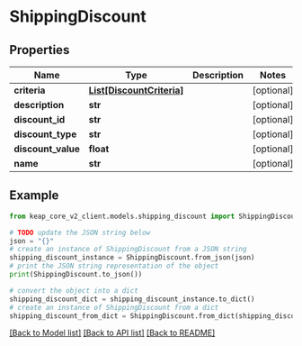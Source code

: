 # ShippingDiscount


## Properties

Name | Type | Description | Notes
------------ | ------------- | ------------- | -------------
**criteria** | [**List[DiscountCriteria]**](DiscountCriteria.md) |  | [optional] 
**description** | **str** |  | [optional] 
**discount_id** | **str** |  | [optional] 
**discount_type** | **str** |  | [optional] 
**discount_value** | **float** |  | [optional] 
**name** | **str** |  | [optional] 

## Example

```python
from keap_core_v2_client.models.shipping_discount import ShippingDiscount

# TODO update the JSON string below
json = "{}"
# create an instance of ShippingDiscount from a JSON string
shipping_discount_instance = ShippingDiscount.from_json(json)
# print the JSON string representation of the object
print(ShippingDiscount.to_json())

# convert the object into a dict
shipping_discount_dict = shipping_discount_instance.to_dict()
# create an instance of ShippingDiscount from a dict
shipping_discount_from_dict = ShippingDiscount.from_dict(shipping_discount_dict)
```
[[Back to Model list]](../README.md#documentation-for-models) [[Back to API list]](../README.md#documentation-for-api-endpoints) [[Back to README]](../README.md)



